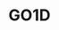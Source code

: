 ---
title: GO1D
status: ready
menuTitle: Overview
lead: GO1D is GO1’s design system. It is a collection of guidelines, resources, and components for creating GO1 products.
---